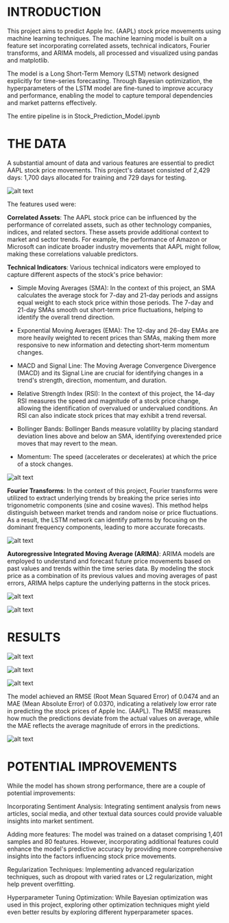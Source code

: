 # INTRODUCTION

This project aims to predict Apple Inc. (AAPL) stock price movements using machine learning techniques. The machine learning model is built on a feature set incorporating correlated assets, technical indicators, Fourier transforms, and ARIMA models, all processed and visualized using pandas and matplotlib.

The model is a Long Short-Term Memory (LSTM) network designed explicitly for time-series forecasting. Through Bayesian optimization, the hyperparameters of the LSTM model are fine-tuned to improve accuracy and performance, enabling the model to capture temporal dependencies and market patterns effectively.

The entire pipeline is in Stock_Prediction_Model.ipynb

# THE DATA

A substantial amount of data and various features are essential to predict AAPL stock price movements. This project's dataset consisted of 2,429 days: 1,700 days allocated for training and 729 days for testing.

![alt text](https://github.com/nickmvega/Stock-Price-Prediction-using-LSTM-Networks-and-Bayesian-Optimization/blob/b2f23327fb3a0c7a0e2e351d10954a880894fc0c/Train%3ATest%20Split.png)

The features used were:

**Correlated Assets**: The AAPL stock price can be influenced by the performance of correlated assets, such as other technology companies, indices, and related sectors. These assets provide additional context to market and sector trends. For example, the performance of Amazon or Microsoft can indicate broader industry movements that AAPL might follow, making these correlations valuable predictors.

**Technical Indicators**: Various technical indicators were employed to capture different aspects of the stock's price behavior:

- Simple Moving Averages (SMA): In the context of this project, an SMA calculates the average stock for 7-day and 21-day periods and assigns equal weight to each stock price within those periods. The 7-day and 21-day SMAs smooth out short-term price fluctuations, helping to identify the overall trend direction.

- Exponential Moving Averages (EMA): The 12-day and 26-day EMAs are more heavily weighted to recent prices than SMAs, making them more responsive to new information and detecting short-term momentum changes.

- MACD and Signal Line: The Moving Average Convergence Divergence (MACD) and its Signal Line are crucial for identifying changes in a trend's strength, direction, momentum, and duration.

- Relative Strength Index (RSI): In the context of this project, the 14-day RSI measures the speed and magnitude of a stock price change, allowing the identification of overvalued or undervalued conditions. An RSI can also indicate stock prices that may exhibit a trend reversal. 

- Bollinger Bands: Bollinger Bands measure volatility by placing standard deviation lines above and below an SMA, identifying overextended price moves that may revert to the mean.

- Momentum: The speed (accelerates or decelerates) at which the price of a stock changes. 

![alt text](https://github.com/nickmvega/Stock-Price-Prediction-using-LSTM-Networks-and-Bayesian-Optimization/blob/4dfda22666bd982e2916f08585fb00a52bebfda4/Technical%20Indicators%20.png)

**Fourier Transforms**: In the context of this project, Fourier transforms were utilized to extract underlying trends by breaking the price series into trigonometric components (sine and cosine waves). This method helps distinguish between market trends and random noise or price fluctuations. As a result, the LSTM network can identify patterns by focusing on the dominant frequency components, leading to more accurate forecasts.

![alt text](https://github.com/nickmvega/Stock-Price-Prediction-using-LSTM-Networks-and-Bayesian-Optimization/blob/4dfda22666bd982e2916f08585fb00a52bebfda4/Fourier%20Transforms.png)

**Autoregressive Integrated Moving Average (ARIMA)**: ARIMA models are employed to understand and forecast future price movements based on past values and trends within the time series data. By modeling the stock price as a combination of its previous values and moving averages of past errors, ARIMA helps capture the underlying patterns in the stock prices.

![alt text](https://github.com/nickmvega/Stock-Price-Prediction-using-LSTM-Networks-and-Bayesian-Optimization/blob/4dfda22666bd982e2916f08585fb00a52bebfda4/ARIMA%20autocorrelation.png)

![alt text](https://github.com/nickmvega/Stock-Price-Prediction-using-LSTM-Networks-and-Bayesian-Optimization/blob/4dfda22666bd982e2916f08585fb00a52bebfda4/ARIMA.png)

# RESULTS

![alt text](https://github.com/nickmvega/Stock-Price-Prediction-using-LSTM-Networks-and-Bayesian-Optimization/blob/4dfda22666bd982e2916f08585fb00a52bebfda4/Epoch%2050.png)

![alt text](https://github.com/nickmvega/Stock-Price-Prediction-using-LSTM-Networks-and-Bayesian-Optimization/blob/4dfda22666bd982e2916f08585fb00a52bebfda4/Epoch%20100.png)

![alt text](https://github.com/nickmvega/Stock-Price-Prediction-using-LSTM-Networks-and-Bayesian-Optimization/blob/4dfda22666bd982e2916f08585fb00a52bebfda4/Epoch%20150.png)

The model achieved an RMSE (Root Mean Squared Error) of 0.0474 and an MAE (Mean Absolute Error) of 0.0370, indicating a relatively low error rate in predicting the stock prices of Apple Inc. (AAPL). The RMSE measures how much the predictions deviate from the actual values on average, while the MAE reflects the average magnitude of errors in the predictions.

![alt text](https://github.com/nickmvega/Stock-Price-Prediction-using-LSTM-Networks-and-Bayesian-Optimization/blob/22ab27ef12ef4a40afa6546dfd348ff1edeb7981/Apple%20Predictions.png)

# POTENTIAL IMPROVEMENTS

While the model has shown strong performance, there are a couple of potential improvements:

Incorporating Sentiment Analysis: Integrating sentiment analysis from news articles, social media, and other textual data sources could provide valuable insights into market sentiment. 

Adding more features: The model was trained on a dataset comprising 1,401 samples and 80 features. However, incorporating additional features could enhance the model's predictive accuracy by providing more comprehensive insights into the factors influencing stock price movements.

Regularization Techniques: Implementing advanced regularization techniques, such as dropout with varied rates or L2 regularization, might help prevent overfitting.

Hyperparameter Tuning Optimization: While Bayesian optimization was used in this project, exploring other optimization techniques might yield even better results by exploring different hyperparameter spaces.
